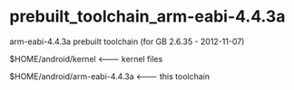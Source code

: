 prebuilt_toolchain_arm-eabi-4.4.3a
==================================

arm-eabi-4.4.3a prebuilt toolchain (for GB 2.6.35 - 2012-11-07) 


$HOME/android/kernel <--- kernel files

$HOME/android/arm-eabi-4.4.3a <--- this toolchain

